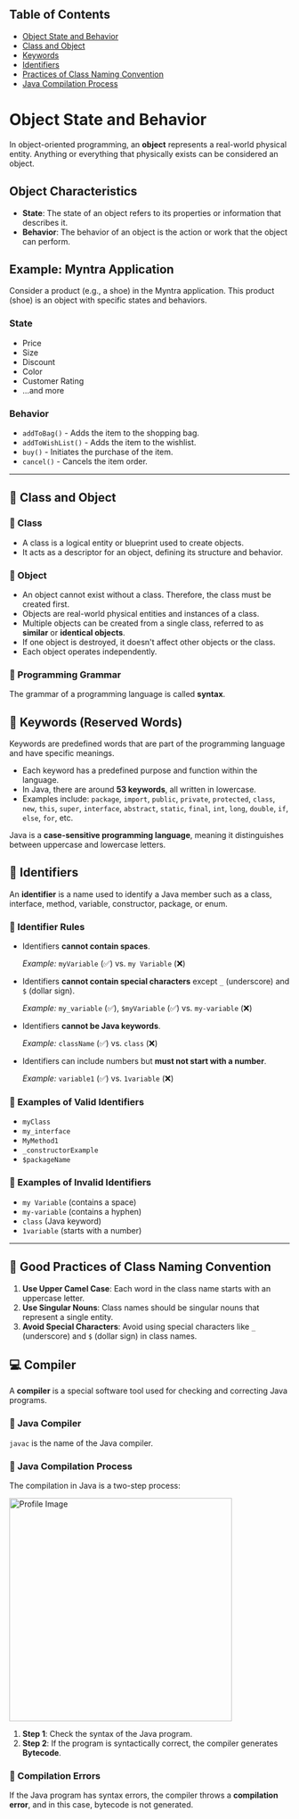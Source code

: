 <h2 title="class notes">Table of Contents</h2>
<ul title="Syllabus">
    <li><a href="#object-state-and-behavior">Object State and Behavior</li>
    <li><a href="#class-and-object">Class and Object</a></li>
    <li><a href="#keywords">Keywords</a></li>
    <li><a href="#identifiers">Identifiers</a></li>
    <li><a href="#gpocn">Practices of Class Naming Convention</a></li>
    <li><a href="#javacompilationprocess">Java Compilation Process</a></li>
       
</ul>

<h1 id="object-state-and-behavior" >Object State and Behavior</h1>

<p >In object-oriented programming, an <strong>object</strong> represents a real-world physical entity. Anything or everything that physically exists can be considered an object.</p>

<h2>Object Characteristics</h2>
<ul>
  <li><strong>State</strong>: The state of an object refers to its properties or information that describes it.</li>
  <li><strong>Behavior</strong>: The behavior of an object is the action or work that the object can perform.</li>
</ul>

<h2>Example: Myntra Application</h2>
<p>Consider a product (e.g., a shoe) in the Myntra application. This product (shoe) is an object with specific states and behaviors.</p>

<h3>State</h3>
<ul>
  <li>Price</li>
  <li>Size</li>
  <li>Discount</li>
  <li>Color</li>
  <li>Customer Rating</li>
  <li>...and more</li>
</ul>

<h3>Behavior</h3>
<ul>
  <li><code>addToBag()</code> - Adds the item to the shopping bag.</li>
  <li><code>addToWishList()</code> - Adds the item to the wishlist.</li>
  <li><code>buy()</code> - Initiates the purchase of the item.</li>
  <li><code>cancel()</code> - Cancels the item order.</li>
</ul>

<hr>
<h2 id="class-and-object">📘 Class and Object</h2>

<h3>🔹 Class</h3>
<ul>
    <li>A class is a logical entity or blueprint used to create objects.</li>
    <li>It acts as a descriptor for an object, defining its structure and behavior.</li>
</ul>

<h3>🔹 Object</h3>
<ul>
    <li>An object cannot exist without a class. Therefore, the class must be created first.</li>
    <li>Objects are real-world physical entities and instances of a class.</li>
    <li>Multiple objects can be created from a single class, referred to as <b>similar</b> or <b>identical objects</b>.</li>
    <li>If one object is destroyed, it doesn't affect other objects or the class.</li>
    <li>Each object operates independently.</li>
</ul>

<h3>🔹 Programming Grammar</h3>
<p>
    The grammar of a programming language is called <b>syntax</b>.
</p>

<h2 id="keywords">🔑 Keywords (Reserved Words)</h2>

<p>
    Keywords are predefined words that are part of the programming language and have specific meanings.
</p>
<ul>
    <li>Each keyword has a predefined purpose and function within the language.</li>
    <li>In Java, there are around <b>53 keywords</b>, all written in lowercase.</li>
    <li>Examples include: <code>package</code>, <code>import</code>, <code>public</code>, <code>private</code>, <code>protected</code>, <code>class</code>, <code>new</code>, <code>this</code>, <code>super</code>, <code>interface</code>, <code>abstract</code>, <code>static</code>, <code>final</code>, <code>int</code>, <code>long</code>, <code>double</code>, <code>if</code>, <code>else</code>, <code>for</code>, etc.</li>
</ul>

<p>
    Java is a <b>case-sensitive programming language</b>, meaning it distinguishes between uppercase and lowercase letters.
</p>


<h2 id="identifiers">🔖 Identifiers</h2>

<p>
    An <b>identifier</b> is a name used to identify a Java member such as a class, interface, method, variable, constructor, package, or enum.
</p>

<h3>🔹 Identifier Rules</h3>
<ul>
    <li>Identifiers <b>cannot contain spaces</b>.</li>
    <p><i>Example:</i> <code>myVariable</code> (✅) vs. <code>my Variable</code> (❌)</p>   
    <li>Identifiers <b>cannot contain special characters</b> except <code>_</code> (underscore) and <code>$</code> (dollar sign).</li>
    <p><i>Example:</i> <code>my_variable</code> (✅), <code>$myVariable</code> (✅) vs. <code>my-variable</code> (❌)</p>    
    <li>Identifiers <b>cannot be Java keywords</b>.</li>
    <p><i>Example:</i> <code>className</code> (✅) vs. <code>class</code> (❌)</p>    
    <li>Identifiers can include numbers but <b>must not start with a number</b>.</li>
    <p><i>Example:</i> <code>variable1</code> (✅) vs. <code>1variable</code> (❌)</p>
</ul>

<h3>🔹 Examples of Valid Identifiers</h3>
<ul>
    <li><code>myClass</code></li>
    <li><code>my_interface</code></li>
    <li><code>MyMethod1</code></li>
    <li><code>_constructorExample</code></li>
    <li><code>$packageName</code></li>
</ul>

<h3>🔹 Examples of Invalid Identifiers</h3>
<ul>
    <li><code>my Variable</code> (contains a space)</li>
    <li><code>my-variable</code> (contains a hyphen)</li>
    <li><code>class</code> (Java keyword)</li>
    <li><code>1variable</code> (starts with a number)</li>
</ul>
<hr>
<h2 class="gpocn">📝 Good Practices of Class Naming Convention</h2>
<ol>
    <li><b>Use Upper Camel Case</b>: Each word in the class name starts with an uppercase letter.</li>
    <li><b>Use Singular Nouns</b>: Class names should be singular nouns that represent a single entity.</li>
    <li><b>Avoid Special Characters</b>: Avoid using special characters like <code>_</code> (underscore) and <code>$</code> (dollar sign) in class names.</li>
</ol>

<h2 id="compiler">💻 Compiler</h2>
<p>
    A <b>compiler</b> is a special software tool used for checking and correcting Java programs.
</p>

<h3 >🔹 Java Compiler</h3>
<p>
    <code>javac</code> is the name of the Java compiler.
</p>

<h3 id="javacompilationprocess">🔹 Java Compilation Process</h3>
<p>
    The compilation in Java is a two-step process:
</p>

<img src="https://i.ytimg.com/vi/GOU2xgQD2ow/maxresdefault.jpg" alt="Profile Image" width="400">
<ol>
    <li><b>Step 1</b>: Check the syntax of the Java program.</li>
    <li><b>Step 2</b>: If the program is syntactically correct, the compiler generates <b>Bytecode</b>.</li>
</ol>

<h3>🔹 Compilation Errors</h3>
<p>
    If the Java program has syntax errors, the compiler throws a <b>compilation error</b>, and in this case, bytecode is not generated.
</p>





